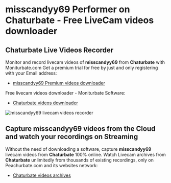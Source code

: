 # misscandyy69 Performer on Chaturbate - Free LiveCam videos downloader

## Chaturbate Live Videos Recorder

Monitor and record livecam videos of **misscandyy69** from **Chaturbate** with Moniturbate.com
Get a premium trial for free by just and only registering with your Email address:
* [misscandyy69 Premium videos downloader](https://moniturbate.com/request-demo-licence-key.html)

Free livecam videos downloader - Moniturbate Software:
* [Chaturbate videos downloader](https://moniturbate.com/moniturbate-download-software.html)

![misscandyy69 livecam videos recorder](https://peachurnet.com/templates/moniturbate-software.png)


## Capture misscandyy69 videos from the Cloud and watch your recordings on Streaming

Without the need of downloading a software, capture **misscandyy69** livecam videos from **Chaturbate** 100% online.
Watch Livecam archives from **Chaturbate** unlimitedly from thousands of existing recordings, only on Peachurbate.com and its websites network:
* [Chaturbate videos archives](https://peachurnet.com/)